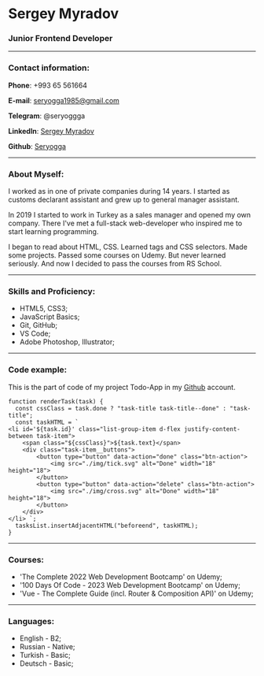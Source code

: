 # Sergey Myradov

### Junior Frontend Developer
***
### Contact information:
**Phone**: +993 65 561664

**E-mail**: seryogga1985@gmail.com

**Telegram**: @seryoggga

**LinkedIn**: [Sergey Myradov](https://www.linkedin.com/in/sergey-myradov/)

**Github**: [Seryogga](https://github.com/Seryogga)

***
### About Myself:
I worked as in one of private companies during 14 years. I started as customs declarant assistant and grew up to general manager assistant. 

In 2019 I started to work in Turkey as a sales manager and opened my own company. There I've met a full-stack web-developer who inspired me to start learning programming. 

I began to read about HTML, CSS. Learned tags and CSS selectors. Made some projects. Passed some courses on Udemy. But never learned seriously. And now I decided to pass the courses from RS School. 

***
### Skills and Proficiency:
* HTML5, CSS3;
* JavaScript Basics;
* Git, GitHub;
* VS Code; 
* Adobe Photoshop, Illustrator;

***
### Code example:
This is the part of code of my project Todo-App in my [Github](https://github.com/Seryogga/todoApp) account.
```
function renderTask(task) {
  const cssClass = task.done ? "task-title task-title--done" : "task-title";
  const taskHTML = `
<li id='${task.id}' class="list-group-item d-flex justify-content-between task-item">
	<span class="${cssClass}">${task.text}</span>
	<div class="task-item__buttons">
		<button type="button" data-action="done" class="btn-action">
			<img src="./img/tick.svg" alt="Done" width="18" height="18">
		</button>
		<button type="button" data-action="delete" class="btn-action">
			<img src="./img/cross.svg" alt="Done" width="18" height="18">
		</button>
	</div>
</li> `;
  tasksList.insertAdjacentHTML("beforeend", taskHTML);
}
```
***
### Courses:
* 'The Complete 2022 Web Development Bootcamp' on Udemy;
* '100 Days Of Code - 2023 Web Development Bootcamp' on Udemy;
* 'Vue - The Complete Guide (incl. Router & Composition API)' on Udemy;

***
### Languages: 
* English - B2;
* Russian - Native;
* Turkish - Basic;
* Deutsch - Basic;